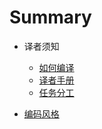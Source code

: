 # Summary

* 译者须知

    * [如何编译](doc/BUILD.md)
    * [译者手册](doc/README.md)
    * [任务分工](doc/PLAN.md)

* [编码风格](CodingStyle.md)
